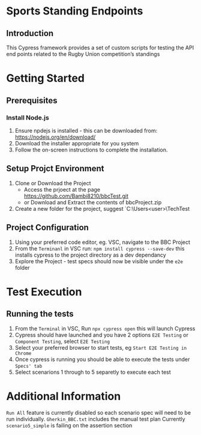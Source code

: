 # Sports Standing Endpoints

## Introduction

This Cypress framework provides a set of custom scripts for testing the API end points related to the Rugby Union competition’s standings

# Getting Started

## Prerequisites

### Install Node.js

1. Ensure npdejs is installed - this can be downloaded from: https://nodejs.org/en/download/
2. Download the installer appropriate for you system
3. Follow the on-screen instructions to complete the installation.

## Setup Projct Environment

1. Clone or Download the Project
   - Access the prjoect at the page https://github.com/Bambi8210/bbcTest.git
   - or Download and Extract the contents of bbcProject.zip
2. Create a new folder for the project, suggest `C:\Users\<user>\TechTest

## Project Configuration

1. Using your preferred code editor, eg. VSC, navigate to the BBC Project
2. From the `Terminanl` in VSC run: 
    `npm install cypress --save-dev` this installs cypress to the project directory as a dev dependancy
2. Explore the Project - test specs should now be visible under the `e2e` folder

# Test Execution

## Running the tests

1. From the `Terminal` in VSC, Run `npx cypress open` this will launch Cypress
2. Cypress should have launched and you have 2 options `E2E Testing` or `Component Testing`, select `E2E Testing` 
3. Select your preferred browser to start tests, eg `Start E2E Testing in Chrome`
4. Once cypress is running you should be able to execute the tests under `Specs' tab`
5. Select scenarions 1 through to 5 separetly to execute each test

# Additional Information

`Run All` feature is currently disabled so each scenario spec will need to be run individually.
`Gherkin_BBC.txt` includes the manual test plan
Currently `scenario5_simple` is failing on the assertion section
